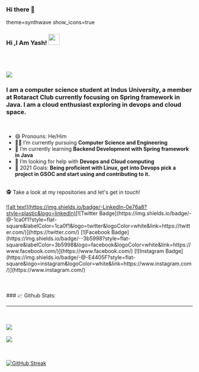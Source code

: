 ### Hi there 👋

<!--
**Yash-Chandrani/Yash-Chandrani** is a ✨ _special_ ✨ repository because its `README.md` (this file) appears on your GitHub profile.

Here are some ideas to get you started:

- 🔭 I’m currently working on ...
- 🌱 I’m currently learning ...
- 👯 I’m looking to collaborate on ...
- 🤔 I’m looking for help with ...
- 💬 Ask me about ...
- 📫 How to reach me: ...
- 😄 Pronouns: ...
- ⚡ Fun fact: ...
-->

theme=synthwave
show_icons=true


### Hi ,I Am Yash! <img src=" https://raw.githubusercontent.com/debdutgoswami/debdutgoswami/master/assets/gifs/Hi.gif" width="30px"> <br> <br>
<br>

![](https://komarev.com/ghpvc/?username=Yash-Chandrani&color=blue)<br>
<h3>I am a computer science student at Indus University, a member at Rotaract Club currently focusing on Spring framework in Java. I am a cloud enthusiast exploring in devops and cloud space.</h3><br>

- 😄 Pronouns: He/Him
- 👨‍🏭 I’m currently pursuing **Computer Science and Engineering** <br>
- 🏫 I’m currently learning **Backend Development with Spring framework in Java** <br>
- 🤔 I’m looking for help with **Devops and Cloud computing**<br>
- 🥅 2021 Goals: **Being proficient with Linux, get into Devops pick a project in GSOC and start using and contributing to it.** <br>
<br>
🕵 Take a look at my repositories and let's get in touch!<br>
<br>
<a href=”https://www.linkedin.com/in/yash-chandrani-0618711b3/"> ![alt text](https://img.shields.io/badge/-LinkedIn-0e76a8?style=plastic&logo=linkedIn)</a>[![Twitter Badge](https://img.shields.io/badge/-@-1ca0f1?style=flat-square&labelColor=1ca0f1&logo=twitter&logoColor=white&link=https://twitter.com/)](https://twitter.com/) 
[![Facebook Badge](https://img.shields.io/badge/--3b5998?style=flat-square&labelColor=3b5998&logo=facebook&logoColor=white&link=https://www.facebook.com/)](https://www.facebook.com/) 
[![Instagram Badge](https://img.shields.io/badge/-@-E4405F?style=flat-square&logo=instagram&logoColor=white&link=https://www.instagram.com/)](https://www.instagram.com/) 

<br>
<br>
<br><br>
### 📈 Github Stats:<br>
<hr/><br>
<br>
<a href="https://github.com/Yash-Chandrani">
<img align="center" src="https://github-readme-stats.vercel.app/api?username=Yash-Chandrani&show_icons=true&include_all_commits=true&theme=midnight-purple&count_private=true">
</a>
<br><br>
<a href="https://github.com/remcohalman/github-readme-stats">
<img align="center" src="https://github-readme-stats.anuraghazra1.vercel.app/api/top-langs/?username=Yash-Chandrani&layout=compact&theme=blue-green" />
</a>
<br>
<br><br>

[![GitHub Streak](https://github-readme-streak-stats.herokuapp.com/?user=Yash-Chandrani)](https://git.io/streak-stats)

